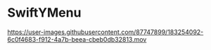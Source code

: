 # SwiftYMenu




https://user-images.githubusercontent.com/87747899/183254092-6c0f4683-f912-4a7b-beea-cbeb0db32813.mov

